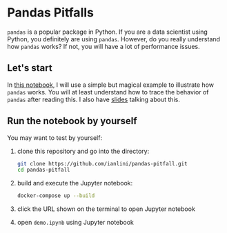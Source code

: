 # Pandas Pitfalls

`pandas` is a popular package in Python.
If you are a data scientist using Python, you definitely are using `pandas`.
However, do you really understand how `pandas` works?
If not, you will have a lot of performance issues.

## Let's start

In [this notebook](demo.ipynb), I will use a simple but magical example to illustrate how `pandas` works.
You will at least understand how to trace the behavior of `pandas` after reading this.
I also have [slides](https://hackmd.io/p/rJkXzTWm7#/) talking about this.

## Run the notebook by yourself

You may want to test by yourself:

1. clone this repository and go into the directory:

    ```sh
    git clone https://github.com/ianlini/pandas-pitfall.git
    cd pandas-pitfall
    ```

2. build and execute the Jupyter notebook:

    ```sh
    docker-compose up --build
    ```

3. click the URL shown on the terminal to open Jupyter notebook
4. open `demo.ipynb` using Jupyter notebook
